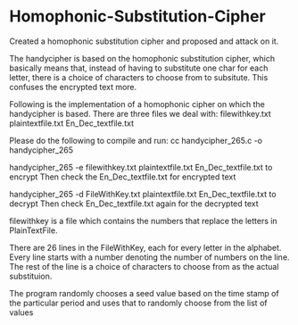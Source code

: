 # Homophonic-Substitution-Cipher
Created a homophonic substitution cipher and proposed and attack on it.

 The handycipher is based on the homophonic substitution cipher, which basically means that, instead of having to substitute one char for each letter,
 there is a choice of characters to choose from to subsitute.
 This confuses the encrypted text more.


 Following is the implementation of a homophonic cipher on which the handycipher is based.
 There are three files we deal with:
 filewithkey.txt
 plaintextfile.txt
 En_Dec_textfile.txt
 
 Please do the following to compile and run: cc handycipher_265.c -o handycipher_265

handycipher_265 -e filewithkey.txt plaintextfile.txt En_Dec_textfile.txt to encrypt
Then check the En_Dec_textfile.txt for encrypted text
 
handycipher_265 -d FileWithKey.txt plaintextfile.txt En_Dec_textfile.txt to decrypt
 Then check En_Dec_textfile.txt again for the decrypted text
 
 filewithkey is a file which contains the numbers that replace the letters
 in PlainTextFile.
 
 
 There are 26 lines in the FileWithKey, each for every letter in the alphabet.
 Every line starts with a number denoting the number of numbers on the line.
 The rest of the line is a choice of characters to choose from as the actual substituion.
 
 
 The program randomly chooses a seed value based on the time stamp of the particular period and uses that to randomly choose from the list of values
